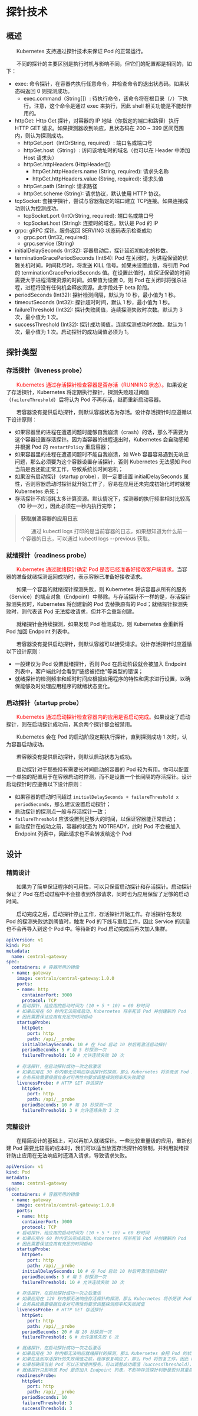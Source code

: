 # 探针技术
## 概述
&emsp;&emsp;Kubernetes 支持通过探针技术来保证 Pod 的正常运行。

&emsp;&emsp;不同的探针的主要区别是执行时机与影响不同，但它们的配置都是相同的，如下：

- exec: 命令探针，在容器内执行任意命令，并检查命令的退出状态码。如果状态码返回 0 则探测成功。
  - exec.command（String[]）: 待执行命令，该命令将在根目录（`/`）下执行。注意，这个命令是通过 exec 来执行，因此 shell 相关功能是不能起作用的。
- httpGet: Http Get 探针，对容器的 IP 地址（你指定的端口和路径）执行 HTTP GET 请求。如果探测器收到响应，且状态码在 200 ~ 399 区间范围内，则认为探测成功。
  - httpGet.port（IntOrString, required）: 端口名或端口号
  - httpGet.host（String）: 访问该地址时的域名（也可以在 Header 中添加 Host 请求头）
  - httpGet.httpHeaders (HttpHeader[])
    - httpGet.httpHeaders.name (String, required): 请求头名称
    - httpGet.httpHeaders.value (String, required): 请求头值
  - httpGet.path (String): 请求路径
  - httpGet.scheme (String): 请求协议，默认使用 HTTP 协议。
- tcpSocket: 套接字探针，尝试与容器指定的端口建立 TCP连接。如果连接成功则认为控测成功。
  - tcpSocket.port (IntOrString, required): 端口名或端口号
  - tcpSocket.host (String): 连接时的域名，默认是 Pod 的 IP
- grpc: gRPC 探针。服务返回 SERVING 状态码表示检查成功
    - grpc.port (Int32, required):
    - grpc.service (String)
- initialDelaySeconds (Int32): 容器启动后，探针延迟初始化的秒数。
- terminationGracePeriodSeconds (Int64): Pod 在关闭时，为进程保留的优雅关机时间，时间耗尽时，将发送 KILL 信号。如果未设置此值，将引用 Pod 的 terminationGracePeriodSeconds 值。在设置此值时，应保证保留的时间需要大于进程清理资源的时间。如果值为设置 0，则 Pod 在关闭时将强杀进程，进程将没有任何机会释放资源。此字段处于 beta 阶段。
- periodSeconds (Int32): 探针检测间隔，默认为 10 秒，最小值为 1 秒。
- timeoutSeconds (Int32): 探针超时时间，默认 1 秒，最小值为 1 秒。
- failureThreshold (Int32): 探针失败阈值，连续探测失败时次数。默认为 3 次，最小值为 1 次。
- successThreshold (Int32): 探针成功阈值，连续探测成功时次数。默认为 1 次，最小值为 1 次。启动探针的成功阈值必须为 1。

## 探针类型
### 存活探针（liveness probe）
&emsp;&emsp;<font color=red>Kubernetes 通过存活探针检查容器是否存活（RUNNING 状态）。</font>如果设定了存活探针，Kubernetes 将定期执行探针，探测失败超过阈值（`failureThreshold`）后将认为 Pod 不再存活，继而重新启动容器。

&emsp;&emsp;若容器没有提供启动探针，则默认容器状态为存活。设计存活探针时应遵循以下设计原则：

- 如果容器里的进程在遭遇问题时能够自我崩溃（crash）的话，那么不需要为这个容器设置存活探针。因为当容器的进程退出时，Kubernetes 会自动感知并根据 Pod 的 `restartPolicy` 重启容器；
- 如果容器里的进程在遭遇问题时不能自我崩溃，如 Web 容器容易遇到无响应问题，那么必须要为这个容器设置存活探针，否则 Kubernetes 无法感知 Pod 当前是否还能正常工作，导致系统长时间宕机；
- 如果没有启动探针（startup probe），则一定要设置 initialDelaySeconds 属性，否则容器启动时探针就开始工作了，容易在应用还未完成初始化时时就被 Kubernetes 杀死；
- 存活探针不应消耗太多计算资源。默认情况下，探测器的执行频率相对比较高（10 秒一次），因此必须在一秒内执行完毕；

> **获取崩溃容器的应用日志**
>
> &emsp;&emsp;通过 kubectl logs 打印的是当前容器的日志，如果想知道为什么前一个容器的日志，可以通过 kubectl logs --previous 获取。

### 就绪探针（readiness probe）
&emsp;&emsp;<font color=red>Kubernetes 通过就绪探针确定 Pod 是否已经准备好接收客户端请求。</font>当容器的准备就绪探测返回成功时，表示容器已准备好接收请求。

&emsp;&emsp;如果一个容器的就绪探针探测失败，则 Kubernetes 将该容器从所有的服务（Service）的端点对象（Endpoint）中移除。与存活探针不一样的是，存活探针探测失败时，Kubernetes 将创建新的 Pod 去替换原有的 Pod；就绪探针探测失败时，则代表该 Pod 无法接收请求，但并不会重新创建。

&emsp;&emsp;就绪探针会持续探测，如果发现 Pod 检测成功，则 Kubernetes 会重新将 Pod 加回 Endpoint 列表中。

&emsp;&emsp;若容器没有提供启动探针，则默认容器可以接受请求。设计存活探针时应遵循以下设计原则：

- 一般建议为 Pod 设置就绪探针，否则 Pod 在启动阶段就会被加入 Endpoint 列表中，客户端此时会看到“链接被拒绝”等类型的错误；
- 就绪探针的检测频率和超时时间应根据应用程序的特性和需求进行设置，以确保能够及时处理应用程序的就绪状态变化。

### 启动探针（startup probe）
&emsp;&emsp;<font color=red>Kubernetes 通过启动探针检查容器内的应用是否启动完成。</font>如果设定了启动探针，则在启动探针成功前，其余两个探针都会被禁用。

&emsp;&emsp;Kubernetes 会在 Pod 的启动阶段定期执行探针，直到探测成功 1 次时，认为容器启动成功。

&emsp;&emsp;若容器没有提供启动探针，则默认启动状态为成功。

&emsp;&emsp;启动探针对于那些持有需要长时间启动的容器的 Pod 较为有用。你可以配置一个单独的配置用于在容器启动时控测，而不是设置一个长间隔的存活探针。设计启动探针时应遵循以下设计原则：

- 如果容器的启动时间超过 `initialDelaySeconds + failureThreshold x periodSeconds`，那么建议设置启动探针；
- 启动探针的探测点一般与存活探针一致；
- `failureThreshold` 应该设置到足够大的时间，以保证容器能正常启动；
- 启动探针在成功之前，容器的状态为 NOTREADY，此时 Pod 不会被加入 Endpoint 列表中，因此请求也不会转发给这个 Pod

## 设计
### 精简设计
&emsp;&emsp;如果为了简单保证程序的可用性，可以只保留启动探针和存活探针。启动探针保证了 Pod 在启动过程中不会接收到外部请求，同时也为应用保留了足够的启动时间。

&emsp;&emsp;启动完成之后，启动探针停止工作，存活探针开始工作。存活探针在发现 Pod 的探测失败达到阈值时，触发 Pod 的下线与重启工作，因此 Service 的流量也不会再导入到这个 Pod 中。等待新的 Pod 启动完成后再次加入集群。

```yaml
apiVersion: v1
kind: Pod
metadata:
  name: central-gateway
spec:
  containers: # 容器所用的镜像
  - name: gateway
    image: centralx/central-gateway:1.0.0
    ports:
    - name: http
      containerPort: 3000
      protocol: TCP
    # 启动探针，给应用的启动时间为 (10 + 5 * 10) = 60 秒时间
    # 如果应用在 60 秒内无法完成启动，Kubernetes 将杀死该 Pod 并创建新的 Pod
    # 因此需要保证应用有充足的时间启动
    startupProbe:
      httpGet:
        port: http
        path: /api/__probe
      initialDelaySeconds: 10 # 在 Pod 启动 10 秒后再激活启动探针
      periodSeconds: 5 # 每 5 秒探测一次
      failureThreshold: 10 # 允许连续失败 10 次
    
    # 存活探针，在启动探针成功一次之后激活
    # 如果应用在 30 秒内都无法响应存活探针的探测，那么 Kubernetes 将杀死该 Pod 并创建新的 Pod
    # 业务系统需要根据自身对可用性的要求调整探测频率和失败阈值
    livenessProbe: # HTTP GET 存活探针
      httpGet:
        port: http
        path: /api/__probe
      periodSeconds: 10 # 每 10 秒探测一次
      failureThreshold: 3 # 允许连练失败 3 次
```

### 完整设计
&emsp;&emsp;在精简设计的基础上，可以再加入就绪探针。一些比较重量级的应用，重新创建 Pod 需要比较高的成本时，我们可以适当放宽存活探针的限制，并利用就绪探针防止应用在无法响应时还涌入请求，导致请求失败。

```yaml
apiVersion: v1
kind: Pod
metadata:
  name: central-gateway
spec:
  containers: # 容器所用的镜像
  - name: gateway
    image: centralx/central-gateway:1.0.0
    ports:
    - name: http
      containerPort: 3000
      protocol: TCP
    # 启动探针，给应用的启动时间为 (10 + 5 * 10) = 60 秒时间
    # 如果应用在 60 秒内无法完成启动，Kubernetes 将杀死该 Pod 并创建新的 Pod
    # 因此需要保证应用有充足的时间启动
    startupProbe:
      httpGet:
        port: http
        path: /api/__probe
      initialDelaySeconds: 10 # 在 Pod 启动 10 秒后再激活启动探针
      periodSeconds: 5 # 每 5 秒探测一次
      failureThreshold: 10 # 允许连续失败 10 次
    
    # 存活探针，在启动探针成功一次之后激活
    # 如果应用在 120 秒内都无法响应存活探针的探测，那么 Kubernetes 将杀死该 Pod 并创建新的 Pod
    # 业务系统需要根据自身对可用性的要求调整探测频率和失败阈值
    livenessProbe: # HTTP GET 存活探针
      httpGet:
        port: http
        path: /api/__probe
      periodSeconds: 20 # 每 20 秒探测一次
      failureThreshold: 6 # 允许连练失败 6 次

    # 就绪探针，在启动探针成功一次之后激活
    # 如果启用在 30 秒内都无法响应就绪探针的探测，那么 Kubernetes 会把 Pod 的状态改为 NotReady，并将该 Pod 从 Endpoint 列表中移除
    # 如果在达到存活探针的失败阈值之前，程序恢复响应了，那么 Pod 将恢复工作，因此 Pod 不需要被重启
    # 如果想确保当前 Pod 可以正常提供服务，可以调整成功阈值（successThreshold），如成功响应 3 次之后才认为 Pod 恢复正常
    # 就绪探针只影响该 Pod 是否加入 Endpoint 列表，不影响存活探针判断是否对其重启，两者独立工作
    readinessProbe:
      httpGet:
        port: http
        path: /api/__probe
      periodSeconds: 10
      failureThreshold: 3
      successThreshold: 3
```